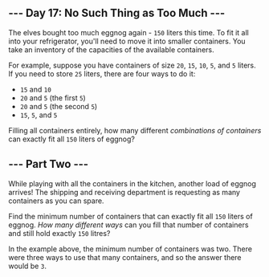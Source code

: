 ﻿
## --- Day 17: No Such Thing as Too Much ---

The elves bought too much eggnog again -  `150`  liters this time. To fit it all into your refrigerator, you'll need to move it into smaller containers. You take an inventory of the capacities of the available containers.

For example, suppose you have containers of size  `20`,  `15`,  `10`,  `5`, and  `5`  liters. If you need to store  `25`  liters, there are four ways to do it:

-   `15`  and  `10`
-   `20`  and  `5`  (the first  `5`)
-   `20`  and  `5`  (the second  `5`)
-   `15`,  `5`, and  `5`

Filling all containers entirely, how many different  _combinations of containers_  can exactly fit all  `150`  liters of eggnog?


## --- Part Two ---

While playing with all the containers in the kitchen, another load of eggnog  arrives! The shipping and receiving department is requesting as many containers as you can spare.

Find the minimum number of containers that can exactly fit all  `150`  liters of eggnog.  _How many different ways_  can you fill that number of containers and still hold exactly  `150`  litres?

In the example above, the minimum number of containers was two. There were three ways to use that many containers, and so the answer there would be  `3`.
